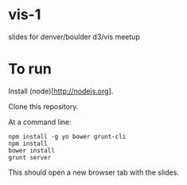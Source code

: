 vis-1
=====

slides for denver/boulder d3/vis meetup

To run
======

Install (node)[http://nodejs.org].

Clone this repository.

At a command line:
```
npm install -g yo bower grunt-cli
npm install
bower install
grunt server
```

This should open a new browser tab with the slides.
